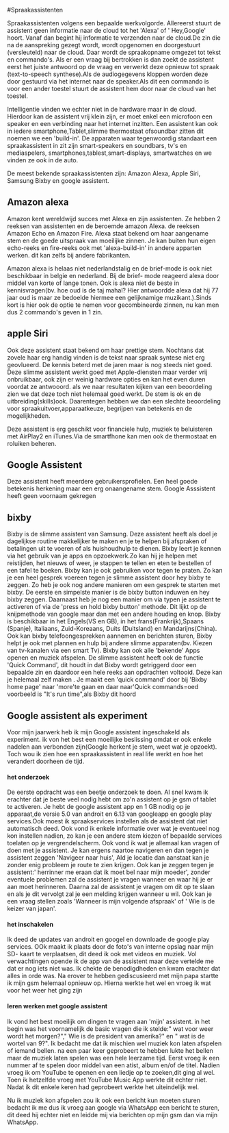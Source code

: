 #Spraakassistenten 

Spraakassistenten volgens een bepaalde werkvolgorde. Allereerst stuurt de assistent geen informatie naar de cloud tot het 'Alexa' of ' Hey,Google' hoort. Vanaf dan begint hij informatie te verzenden naar de cloud.De zin die na de aanspreking gezegt wordt, wordt opgenomen en doorgestuurt (versleuteld) naar de cloud. Daar wordt de spraakopname omgezet tot tekst en commando's. Als er een vraag bij bertrokken is dan zoekt de assistent eerst het juiste antwoord op de vraag en verwerkt deze opnieuw tot spraak (text-to-speech synthese).Als de audiogegevens kloppen worden deze door gestuurd via het internet naar de speaker.Als dit een commando is voor een ander toestel stuurt de assistent hem door naar de cloud van het toestel.

Intelligentie vinden we echter niet in de hardware maar in de cloud. Hierdoor kan de assistent vrij klein zijn, er moet enkel een microfoon een speaker en een verbinding naar het internet inzitten. Een assistent kan ook in iedere smartphone,Tablet,slimme thermostaat ofsoundbar zitten dit noemen we een 'build-in'. De apparaten waar tegenwoordig standaart een spraakassistent in zit zijn smart-speakers en soundbars, tv's en mediaspelers, smartphones,tablest,smart-displays, smartwatches en we vinden ze ook in de auto.

De meest bekende spraakassistenten zijn: Amazon Alexa, Apple Siri, Samsung Bixby en google assistent.

## Amazon alexa

Amazon kent wereldwijd succes met Alexa en zijn assistenten. Ze hebben 2 reeksen van assistenten en de beroemde amazon Alexa. de reeksen Amazon Echo en Amazon Fire. Alexa staat bekend om haar aangename stem en de goede uitspraak van moeilijke zinnen. Je kan buiten hun eigen echo-reeks en fire-reeks ook met 'alexa-build-in' in andere apparten werken. dit kan zelfs bij andere fabrikanten.

Amazon alexa is helaas niet nederlandstalig en de brief-mode is ook niet beschikbaar in belgie en nederland. Bij de brief- mode reageerd alexa door middel van korte of lange tonen.
Ook is alexa niet de beste in kennisvragen(bv. hoe oud is de taj mahal? Hier antwoordde alexa dat hij 77 jaar oud is maar ze bedoelde hiermee een gelijknamige muzikant.).Sinds kort is hier ook de optie te nemen voor gecombineerde zinnen, nu kan men dus 2 commando's geven in 1 zin.

## apple Siri

Ook deze assistent staat bekend om haar prettige stem. Nochtans dat zovele haar erg handig vinden is de tekst naar spraak syntese niet erg geovlueerd. De kennis beterd met de jaren maar is nog steeds niet goed. Deze slimme assistent werkt goed met Apple-diensten maar verder vrij onbruikbaar, ook zijn er weinig hardware opties en kan het even duren voordat ze antwooord. als we naar resultaten kijken van een beoordeling zien we dat deze toch niet helemaal goed werkt.  De stem is ok  en de uitbreiding(skills)ook. Daarentegen hebben we dan een slechte beoordeling voor spraakuitvoer,apparaatkeuze, begrijpen van betekenis en de mogelijkheden.

Deze assistent is erg geschikt voor financiele hulp, muziek te beluisteren met AirPlay2 en iTunes.Via de smartfhone kan men ook  de thermostaat en roluiken beheren.

## Google Assistent

Deze assistent heeft meerdere gebruikersprofielen. Een heel goede betekenis herkening maar een erg onaangename stem. Google Asssistent heeft geen voornaam gekregen
## bixby

Bixby is de slimme assistent van Samsung. Deze assistent heeft als doel je dagelijkse routine makkelijker te maken en je te helpen bij afspraken of betalingen uit te voeren of als huishoudhulp te dienen. Bixby leert je kennen via het gebruik van je apps en opzoekwerk.Zo kan hij je helpen met reistijden, het nieuws of weer, je stappen te tellen en eten te bestellen of een tafel te boeken.
Bixby kan je ook gebruiken voor tegen te praten. Zo kan je een heel gesprek voereen tegen je slimme assistent door hey bixby te zeggen.
Zo heb je ook nog andere manieren om een gesprek te starten met bixby. De eerste en simpelste manier is de bixby button induwen en hey bixby zeggen. Daarnaast heb je nog een manier om via typen je assistent te activeren of via de 'press en hold bixby button' methode.
Dit lijkt op de knijpmethode van google maar dan met een andere houding en knop. Bixby is beschikbaar in het Engels(VS en GB), in het frans(Frankrijk),Spaans (Spanje), Italiaans, Zuid-Koreaans, Duits (Duitsland) en Mandarijns(China). Ook kan bixby telefoongesprekken aannemen en berichten sturen, Bixby helpt je ook met plannen en hulp bij andere slimme apparaten(bv. Kiezen van tv-kanalen via een smart Tv). Bixby kan ook alle 'bekende' Apps openen en muziek afspelen. De slimme assistent heeft ook de functie 'Quick Command', dit houdt in dat Bixby wordt getriggerd door een bepaalde zin en daardoor een hele reeks aan opdrachten voltooid. Deze kan je helemaal zelf maken . Je maakt een 'quick command' door bij 'Bixby home page' naar 'more'te gaan en daar naar'Quick commands=oed voorbeeld is "It's run time",als Bixby dit hoord

## Google assistent als experiment

Voor mijn jaarwerk heb ik mijn Google assistent ingeschakeld als experiment. ik von het best een moeilijke beslissing omdat er ook enkele nadelen aan verbonden zijn(Google herkent je stem, weet wat je opzoekt). Toch wou ik zien hoe een spraakassistent in real life werkt en hoe het verandert doorheen de tijd.

#### het onderzoek

De eerste opdracht was een beetje onderzoek te doen. Al snel kwam ik erachter dat je beste veel nodig hebt om zo'n assistent op je gsm of tablet te activeren.
Je hebt de google assistent app en 1 GB nodig op je apparaat,de versie 5.0 van androit en 6.13 van googleapp en google play services.Ook moest ik spraakservices instellen als de assistent dat niet automatisch deed.
Ook vond ik enkele informatie over wat je eventueel nog kon instellen nadien, zo kan je een andere stem kiezen of bepaalde services toelaten op je vergrendelscherm.
Ook vond ik wat je allemaal kan vragen of doen met je assistent. Je kan ergens naartoe navigeren en dan 
tegen je assistent zeggen 'Navigeer naar huis', Ald je locatie dan aanstaat kan je zonder enig probleem je route te zien krijgen. Ook kan je zeggen tegen je assistent:' herrinner me eraan dat ik moet bel naar mijn moeder', zonder eventuele problemen zal de assistent je vragen wanneer en waar hij je er aan moet herinneren. Daarna zal de assistent je vragen om dit op te slaan en als je dit vervolgt zal je een melding krijgen wanneer u wil.
Ook kan je een vraag stellen zoals 'Wanneer is mijn volgende afspraak' of ' Wie is de keizer van japan'.


#### het inschakelen

Ik deed de updates van androit en googel en downloade de google play services. OOk maakt ik plaats door de foto's van interne opslag naar mijn SD- kaart te verplaatsen, dit deed ik ook met videos en muziek. Vol verwachtingen opende ik de app van de assistent maar deze vertelde me dat er nog iets niet was. Ik chekte  de benodigdheden en kwam erachter dat alles in orde was. Na erover te hebben gediscusieerd met mijn papa startte ik mijn gsm helemaal opnieuw op. Hierna werkte het wel en vroeg ik wat voor het weer het ging zijn

#### leren werken met google assistent

Ik vond het best moeilijk om dingen te vragen aan 'mijn' assistent. in het begin was het voornamelijk de basic vragen die ik stelde:" wat voor weer wordt het morgen?"," Wie is de  president van amerika?" en " wat is de wortel van 9?". Ik bedacht me dat ik mischien wel muziek kon laten afspelen of iemand bellen. na  een paar keer geprobeert te hebben lukte het bellen maar de muziek laten spelen was een hele leerzame tijd. Eerst vroeg ik een nummer af te spelen door middel van een atist, album en/of de titel. Nadien vroeg ik om YouTube te openen en een liedje op te zoeken,dit ging al wel. Toen ik hetzelfde vroeg met YouTube Music App werkte dit echter niet. Nadat ik dit enkele keren had geprobeert werkte het uiteindelijk wel.

Nu ik muziek kon afspelen zou ik ook een bericht kun moeten sturen bedacht ik me dus ik vroeg aan google via WhatsApp een bericht te sturen, dit deed hij echter niet en leidde mij via berichten op mijn gsm dan via mijn WhatsApp.

